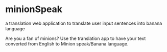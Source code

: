 # minionSpeak
a translation web application to translate user input sentences into banana language


Are you a fan of minions? Use the translation app to have your text converted from English to Minion speak/Banana language.
